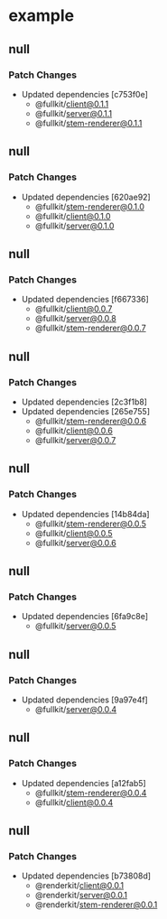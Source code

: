 # example

## null

### Patch Changes

- Updated dependencies [c753f0e]
  - @fullkit/client@0.1.1
  - @fullkit/server@0.1.1
  - @fullkit/stem-renderer@0.1.1

## null

### Patch Changes

- Updated dependencies [620ae92]
  - @fullkit/stem-renderer@0.1.0
  - @fullkit/client@0.1.0
  - @fullkit/server@0.1.0

## null

### Patch Changes

- Updated dependencies [f667336]
  - @fullkit/client@0.0.7
  - @fullkit/server@0.0.8
  - @fullkit/stem-renderer@0.0.7

## null

### Patch Changes

- Updated dependencies [2c3f1b8]
- Updated dependencies [265e755]
  - @fullkit/stem-renderer@0.0.6
  - @fullkit/client@0.0.6
  - @fullkit/server@0.0.7

## null

### Patch Changes

- Updated dependencies [14b84da]
  - @fullkit/stem-renderer@0.0.5
  - @fullkit/client@0.0.5
  - @fullkit/server@0.0.6

## null

### Patch Changes

- Updated dependencies [6fa9c8e]
  - @fullkit/server@0.0.5

## null

### Patch Changes

- Updated dependencies [9a97e4f]
  - @fullkit/server@0.0.4

## null

### Patch Changes

- Updated dependencies [a12fab5]
  - @fullkit/stem-renderer@0.0.4
  - @fullkit/client@0.0.4

## null

### Patch Changes

- Updated dependencies [b73808d]
  - @renderkit/client@0.0.1
  - @renderkit/server@0.0.1
  - @renderkit/stem-renderer@0.0.1
